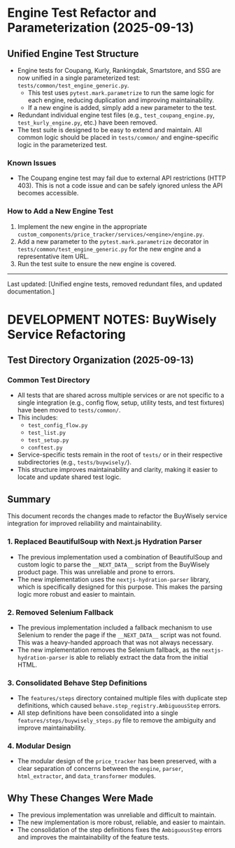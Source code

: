 #
# Engine Test Refactor and Parameterization (2025-09-13)

## Unified Engine Test Structure

- Engine tests for Coupang, Kurly, Rankingdak, Smartstore, and SSG are now unified in a single parameterized test: `tests/common/test_engine_generic.py`.
	- This test uses `pytest.mark.parametrize` to run the same logic for each engine, reducing duplication and improving maintainability.
	- If a new engine is added, simply add a new parameter to the test.
- Redundant individual engine test files (e.g., `test_coupang_engine.py`, `test_kurly_engine.py`, etc.) have been removed.
- The test suite is designed to be easy to extend and maintain. All common logic should be placed in `tests/common/` and engine-specific logic in the parameterized test.

### Known Issues

- The Coupang engine test may fail due to external API restrictions (HTTP 403). This is not a code issue and can be safely ignored unless the API becomes accessible.

### How to Add a New Engine Test

1. Implement the new engine in the appropriate `custom_components/price_tracker/services/<engine>/engine.py`.
2. Add a new parameter to the `pytest.mark.parametrize` decorator in `tests/common/test_engine_generic.py` for the new engine and a representative item URL.
3. Run the test suite to ensure the new engine is covered.

---
Last updated: [Unified engine tests, removed redundant files, and updated documentation.]
# DEVELOPMENT NOTES: BuyWisely Service Refactoring

## Test Directory Organization (2025-09-13)

### Common Test Directory
- All tests that are shared across multiple services or are not specific to a single integration (e.g., config flow, setup, utility tests, and test fixtures) have been moved to `tests/common/`.
- This includes:
	- `test_config_flow.py`
	- `test_list.py`
	- `test_setup.py`
	- `conftest.py`
- Service-specific tests remain in the root of `tests/` or in their respective subdirectories (e.g., `tests/buywisely/`).
- This structure improves maintainability and clarity, making it easier to locate and update shared test logic.


## Summary
This document records the changes made to refactor the BuyWisely service integration for improved reliability and maintainability.

### 1. Replaced BeautifulSoup with Next.js Hydration Parser
- The previous implementation used a combination of BeautifulSoup and custom logic to parse the `__NEXT_DATA__` script from the BuyWisely product page. This was unreliable and prone to errors.
- The new implementation uses the `nextjs-hydration-parser` library, which is specifically designed for this purpose. This makes the parsing logic more robust and easier to maintain.

### 2. Removed Selenium Fallback
- The previous implementation included a fallback mechanism to use Selenium to render the page if the `__NEXT_DATA__` script was not found. This was a heavy-handed approach that was not always necessary.
- The new implementation removes the Selenium fallback, as the `nextjs-hydration-parser` is able to reliably extract the data from the initial HTML.

### 3. Consolidated Behave Step Definitions
- The `features/steps` directory contained multiple files with duplicate step definitions, which caused `behave.step_registry.AmbiguousStep` errors.
- All step definitions have been consolidated into a single `features/steps/buywisely_steps.py` file to remove the ambiguity and improve maintainability.

### 4. Modular Design
- The modular design of the `price_tracker` has been preserved, with a clear separation of concerns between the `engine`, `parser`, `html_extractor`, and `data_transformer` modules.

## Why These Changes Were Made
- The previous implementation was unreliable and difficult to maintain.
- The new implementation is more robust, reliable, and easier to maintain.
- The consolidation of the step definitions fixes the `AmbiguousStep` errors and improves the maintainability of the feature tests.